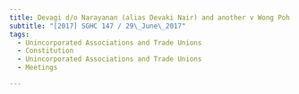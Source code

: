 ```yaml
---
title: Devagi d/o Narayanan (alias Devaki Nair) and another v Wong Poh Choy Tommy (alias 
subtitle: "[2017] SGHC 147 / 29\_June\_2017"
tags:
  - Unincorporated Associations and Trade Unions
  - Constitution
  - Unincorporated Associations and Trade Unions
  - Meetings

---
```


